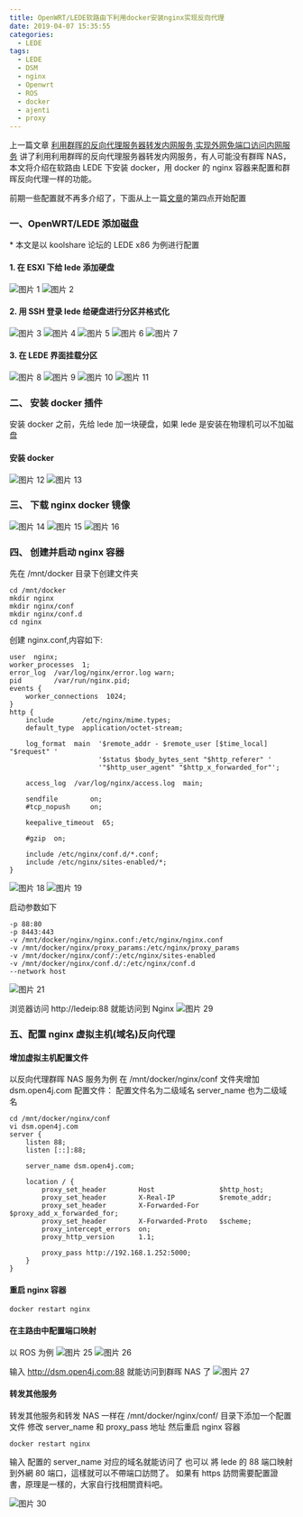```yaml
---
title: OpenWRT/LEDE软路由下利用docker安装nginx实现反向代理
date: 2019-04-07 15:35:55
categories:
  - LEDE
tags:
  - LEDE
  - DSM
  - nginx
  - Openwrt
  - ROS
  - docker
  - ajenti
  - proxy
---
```


<!--more-->

上一篇文章 [利用群晖的反向代理服务器转发内网服务,实现外网免端口访问内网服务](https://blog.open4j.com/2019/04/07/use-dsm-nginx-reverse-proxy/) 讲了利用利用群晖的反向代理服务器转发内网服务，有人可能没有群晖 NAS，本文将介绍在软路由 LEDE 下安装 docker，用 docker 的 nginx 容器来配置和群晖反向代理一样的功能。

前期一些配置就不再多介绍了，下面从上一篇[文章](https://blog.open4j.com/2019/04/07/use-dsm-nginx-reverse-proxy/)的第四点开始配置

### 一、OpenWRT/LEDE 添加磁盘

\* 本文是以 koolshare 论坛的 LEDE x86 为例进行配置

#### 1. 在 ESXI 下给 lede 添加硬盘

![图片 1](1.jpg)
![图片 2](2.jpg)

#### 2. 用 SSH 登录 lede 给硬盘进行分区并格式化

![图片 3](3.jpg)
![图片 4](4.jpg)
![图片 5](5.jpg)
![图片 6](6.jpg)
![图片 7](7.jpg)

#### 3. 在 LEDE 界面挂载分区

![图片 8](8.jpg)
![图片 9](9.jpg)
![图片 10](10.jpg)
![图片 11](11.jpg)

### 二、 安装 docker 插件

安装 docker 之前，先给 lede 加一块硬盘，如果 lede 是安装在物理机可以不加磁盘

#### 安装 docker

![图片 12](12.jpg)
![图片 13](13.jpg)

### 三、 下载 nginx docker 镜像

![图片 14](14.png)
![图片 15](15.png)
![图片 16](16.png)

### 四、 创建并启动 nginx 容器

先在 /mnt/docker 目录下创建文件夹

```
cd /mnt/docker
mkdir nginx
mkdir nginx/conf
mkdir nginx/conf.d
cd nginx
```

创建 nginx.conf,内容如下:

```
user  nginx;
worker_processes  1;
error_log  /var/log/nginx/error.log warn;
pid        /var/run/nginx.pid;
events {
    worker_connections  1024;
}
http {
    include       /etc/nginx/mime.types;
    default_type  application/octet-stream;

    log_format  main  '$remote_addr - $remote_user [$time_local] "$request" '
                      '$status $body_bytes_sent "$http_referer" '
                      '"$http_user_agent" "$http_x_forwarded_for"';

    access_log  /var/log/nginx/access.log  main;

    sendfile        on;
    #tcp_nopush     on;

    keepalive_timeout  65;

    #gzip  on;

    include /etc/nginx/conf.d/*.conf;
    include /etc/nginx/sites-enabled/*;
}
```

![图片 18](18.png)
![图片 19](19.png)

启动参数如下

```
-p 88:80
-p 8443:443
-v /mnt/docker/nginx/nginx.conf:/etc/nginx/nginx.conf
-v /mnt/docker/nginx/proxy_params:/etc/nginx/proxy_params
-v /mnt/docker/nginx/conf/:/etc/nginx/sites-enabled
-v /mnt/docker/nginx/conf.d/:/etc/nginx/conf.d
--network host
```

![图片 21](21.png)

浏览器访问 http://ledeip:88 就能访问到 Nginx
![图片 29](29.png)

### 五、配置 nginx 虚拟主机(域名)反向代理

#### 增加虚拟主机配置文件

以反向代理群晖 NAS 服务为例
在 /mnt/docker/nginx/conf 文件夹增加 dsm.open4j.com 配置文件：
配置文件名为二级域名
server_name 也为二级域名

```
cd /mnt/docker/nginx/conf
vi dsm.open4j.com
server {
    listen 88;
    listen [::]:88;

    server_name dsm.open4j.com;

    location / {
        proxy_set_header        Host                $http_host;
        proxy_set_header        X-Real-IP           $remote_addr;
        proxy_set_header        X-Forwarded-For     $proxy_add_x_forwarded_for;
        proxy_set_header        X-Forwarded-Proto   $scheme;
        proxy_intercept_errors  on;
        proxy_http_version      1.1;

        proxy_pass http://192.168.1.252:5000;
    }
}
```

#### 重启 nginx 容器

```
docker restart nginx
```

#### 在主路由中配置端口映射

以 ROS 为例
![图片 25](25.png)
![图片 26](26.png)

输入 http://dsm.open4j.com:88 就能访问到群晖 NAS 了
![图片 27](27.png)

#### 转发其他服务

转发其他服务和转发 NAS 一样在 /mnt/docker/nginx/conf/ 目录下添加一个配置文件
修改 server_name 和 proxy_pass 地址
然后重启 nginx 容器

```
docker restart nginx
```

输入 配置的 server_name 对应的域名就能访问了
也可以 將 lede 的 88 端口映射到外網 80 端口，這樣就可以不帶端口訪問了。
如果有 https 訪問需要配置證書，原理是一樣的，大家自行找相關資料吧。

![图片 30](30.png)
